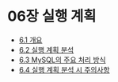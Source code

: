 # 06장 실행 계획

- [6.1 개요](6.1.md)
- [6.2 실행 계획 분석](6.2.md)
- [6.3 MySQL의 주요 처리 방식](6.3.md)
- [6.4 실행 계획 분석 시 주의사항](6.4.md)

